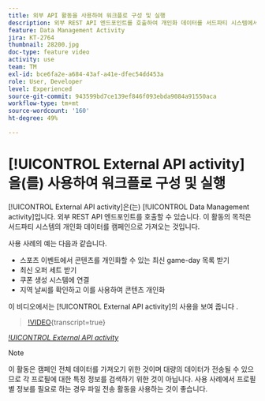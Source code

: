 ```yaml
---
title: 외부 API 활동을 사용하여 워크플로 구성 및 실행
description: 외부 REST API 엔드포인트를 호출하여 개인화 데이터를 서드파티 시스템에서 캠페인으로 가져오는 방법을 알아봅니다.
feature: Data Management Activity
jira: KT-2764
thumbnail: 28200.jpg
doc-type: feature video
activity: use
team: TM
exl-id: bce6fa2e-a684-43af-a41e-dfec54dd453a
role: User, Developer
level: Experienced
source-git-commit: 943599bd7ce139ef846f093ebda9084a91550aca
workflow-type: tm+mt
source-wordcount: '160'
ht-degree: 49%

---
```


# [!UICONTROL External API activity]을(를) 사용하여 워크플로 구성 및 실행

[!UICONTROL External API activity]은(는) [!UICONTROL Data Management activity]입니다. 외부 REST API 엔드포인트를 호출할 수 있습니다. 이 활동의 목적은 서드파티 시스템의 개인화 데이터를 캠페인으로 가져오는 것입니다.

사용 사례의 예는 다음과 같습니다.

* 스포츠 이벤트에서 콘텐츠를 개인화할 수 있는 최신 game-day 목록 받기
* 최신 오퍼 세트 받기
* 쿠폰 생성 시스템에 연결
* 지역 날씨를 확인하고 이를 사용하여 콘텐츠 개인화

이 비디오에서는 [!UICONTROL External API activity]의 사용을 보여 줍니다 .

>[!VIDEO](https://video.tv.adobe.com/v/28200/?learn=on){transcript=true}

*[!UICONTROL External API activity](06:48분)*

>[!NOTE]
>
>이 활동은 캠페인 전체 데이터를 가져오기 위한 것이며 대량의 데이터가 전송될 수 있으므로 각 프로필에 대한 특정 정보를 검색하기 위한 것이 아닙니다. 사용 사례에서 프로필별 정보를 필요로 하는 경우 파일 전송 활동을 사용하는 것이 좋습니다.
